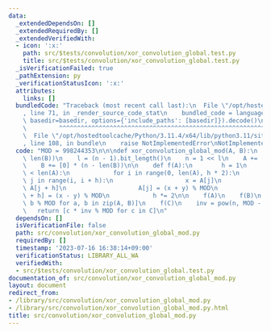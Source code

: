 ```yaml
---
data:
  _extendedDependsOn: []
  _extendedRequiredBy: []
  _extendedVerifiedWith:
  - icon: ':x:'
    path: src/$tests/convolution/xor_convolution_global.test.py
    title: src/$tests/convolution/xor_convolution_global.test.py
  _isVerificationFailed: true
  _pathExtension: py
  _verificationStatusIcon: ':x:'
  attributes:
    links: []
  bundledCode: "Traceback (most recent call last):\n  File \"/opt/hostedtoolcache/Python/3.11.4/x64/lib/python3.11/site-packages/onlinejudge_verify/documentation/build.py\"\
    , line 71, in _render_source_code_stat\n    bundled_code = language.bundle(stat.path,\
    \ basedir=basedir, options={'include_paths': [basedir]}).decode()\n          \
    \         ^^^^^^^^^^^^^^^^^^^^^^^^^^^^^^^^^^^^^^^^^^^^^^^^^^^^^^^^^^^^^^^^^^^^^^^^^^^^^^^^^\n\
    \  File \"/opt/hostedtoolcache/Python/3.11.4/x64/lib/python3.11/site-packages/onlinejudge_verify/languages/python.py\"\
    , line 108, in bundle\n    raise NotImplementedError\nNotImplementedError\n"
  code: "MOD = 998244353\n\n\ndef xor_convolution_global_mod(A, B):\n    n = max(len(A),\
    \ len(B))\n    l = (n - 1).bit_length()\n    n = 1 << l\n    A += [0] * (n - len(A))\n\
    \    B += [0] * (n - len(B))\n\n    def f(A):\n        h = 1\n        while h\
    \ < len(A):\n            for i in range(0, len(A), h * 2):\n                for\
    \ j in range(i, i + h):\n                    x = A[j]\n                    y =\
    \ A[j + h]\n                    A[j] = (x + y) % MOD\n                    A[j\
    \ + h] = (x - y) % MOD\n            h *= 2\n\n    f(A)\n    f(B)\n    C = [a *\
    \ b % MOD for a, b in zip(A, B)]\n    f(C)\n    inv = pow(n, MOD - 2, MOD)\n \
    \   return [c * inv % MOD for c in C]\n"
  dependsOn: []
  isVerificationFile: false
  path: src/convolution/xor_convolution_global_mod.py
  requiredBy: []
  timestamp: '2023-07-16 16:38:14+09:00'
  verificationStatus: LIBRARY_ALL_WA
  verifiedWith:
  - src/$tests/convolution/xor_convolution_global.test.py
documentation_of: src/convolution/xor_convolution_global_mod.py
layout: document
redirect_from:
- /library/src/convolution/xor_convolution_global_mod.py
- /library/src/convolution/xor_convolution_global_mod.py.html
title: src/convolution/xor_convolution_global_mod.py
---
```

